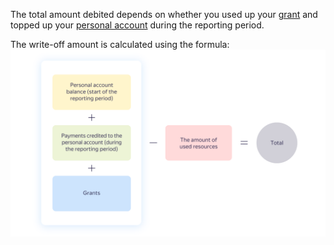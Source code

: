 The total amount debited depends on whether you used up your [grant](../concepts/bonus-account.md) and topped up your [personal account](../concepts/personal-account.md#balance) during the reporting period.


The write-off amount is calculated using the formula:
![image](../../_assets/billing/formula.png)



